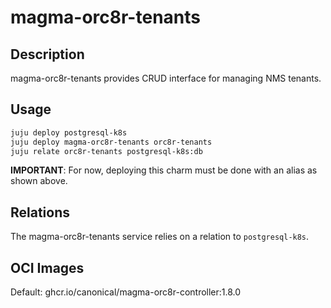 # magma-orc8r-tenants

## Description
magma-orc8r-tenants provides CRUD interface for managing NMS tenants.

## Usage

```bash
juju deploy postgresql-k8s
juju deploy magma-orc8r-tenants orc8r-tenants
juju relate orc8r-tenants postgresql-k8s:db
```

**IMPORTANT**: For now, deploying this charm must be done with an alias as shown above.

## Relations
The magma-orc8r-tenants service relies on a relation to `postgresql-k8s`.

## OCI Images
Default: ghcr.io/canonical/magma-orc8r-controller:1.8.0

